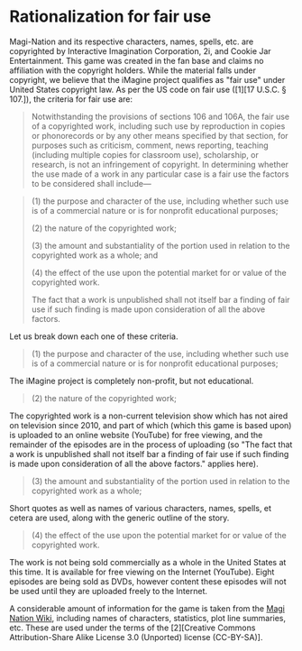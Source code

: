 Rationalization for fair use
============================

Magi-Nation and its respective characters, names, spells, etc. are copyrighted by Interactive Imagination Corporation, 2i, and Cookie Jar Entertainment. This game was created in the fan base and claims no affiliation with the copyright holders.
While the material falls under copyright, we believe that the iMagine project qualifies as "fair use" under United States copyright law.  As per the US code on fair use ([1][17 U.S.C. § 107.]), the criteria for fair use are:
> Notwithstanding the provisions of sections 106 and 106A, the fair use of a copyrighted work, including such use by reproduction in copies or phonorecords or by any other means specified by that section, for purposes such as criticism, comment, news reporting, teaching (including multiple copies for classroom use), scholarship, or research, is not an infringement of copyright. In determining whether the use made of a work in any particular case is a fair use the factors to be considered shall include—

> (1) the purpose and character of the use, including whether such use is of a commercial nature or is for nonprofit educational purposes;
> 
> (2) the nature of the copyrighted work;
> 
> (3) the amount and substantiality of the portion used in relation to the copyrighted work as a whole; and
> 
> (4) the effect of the use upon the potential market for or value of the copyrighted work.
>
> The fact that a work is unpublished shall not itself bar a finding of fair use if such finding is made upon consideration of all the above factors.


Let us break down each one of these criteria.
> (1) the purpose and character of the use, including whether such use is of a commercial nature or is for nonprofit educational purposes;

The iMagine project is completely non-profit, but not educational.

> (2) the nature of the copyrighted work;

The copyrighted work is a non-current television show which has not aired on television since 2010, and part of which (which this game is based upon) is uploaded to an online website (YouTube) for free viewing, and the remainder of the episodes are in the process of uploading (so "The fact that a work is unpublished shall not itself bar a finding of fair use if such finding is made upon consideration of all the above factors." applies here).

> (3) the amount and substantiality of the portion used in relation to the copyrighted work as a whole;

Short quotes as well as names of various characters, names, spells, et cetera are used, along with the generic outline of the story.

> (4) the effect of the use upon the potential market for or value of the copyrighted work.

The work is not being sold commercially as a whole in the United States at this time.  It is available for free viewing on the Internet (YouTube).  Eight episodes are being sold as DVDs, however content these episodes will not be used until they are uploaded freely to the Internet.

A considerable amount of information for the game is taken from the <a href="http://magination.wikia.com/">Magi Nation Wiki</a>, including names of characters, statistics, plot line summaries, etc.  These are used under the terms of the [2][Creative Commons Attribution-Share Alike License 3.0 (Unported) license (CC-BY-SA)].

[1]: http://www.copyright.gov/title17/92chap1.html#107
[2]: http://creativecommons.org/licenses/by-sa/3.0/legalcode
